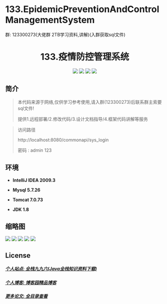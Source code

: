 # 133.EpidemicPreventionAndControlManagementSystem

<p>群: 123300273(大佬群 2TB学习资料,讲解)(入群获取sql文件)</p>

<p><h1 align="center">133.疫情防控管理系统</h1></p>


<p align="center">
	<img src="https://img.shields.io/badge/jdk-1.8-orange.svg"/>
    <img src="https://img.shields.io/badge/spring-5.x-lightgrey.svg"/>
    <img src="https://img.shields.io/badge/springmvc-3.x-blue.svg"/>
    <img src="https://img.shields.io/badge/mybatis-5.x-yellow.svg"/>
</p>

## 简介


> 本代码来源于网络,仅供学习参考使用,请入群(123300273)后联系群主索要sql文件!
>
> 提供1.远程部署/2.修改代码/3.设计文档指导/4.框架代码讲解等服务


>访问路径
>
> http://localhost:8080/commonapi/sys_login
>
> 密码 : admin 123


## 环境

- <b>IntelliJ IDEA 2009.3</b>

- <b>Mysql 5.7.26</b>

- <b>Tomcat 7.0.73</b>

- <b>JDK 1.8</b>




## 缩略图

![](https://img2022.cnblogs.com/blog/588112/202207/588112-20220703083615236-479570469.png)
![](https://img2022.cnblogs.com/blog/588112/202207/588112-20220703083621754-1281059150.png)
![](https://img2022.cnblogs.com/blog/588112/202207/588112-20220703083628180-2022979786.png)
![](https://img2022.cnblogs.com/blog/588112/202207/588112-20220703083633080-801564259.png)
![](https://img2022.cnblogs.com/blog/588112/202207/588112-20220703083637961-2103271220.png)


## License

##### [个人站点: 全栈九九六(Java全栈知识资料下载)](https://www.blog996.com/)
##### [个人博客: 博客园精品博客](https://www.cnblogs.com/yysbolg/)
##### [更多论文: 全目录查看](https://www.blog996.com/md/2021-09-22-1632317852192.html)



